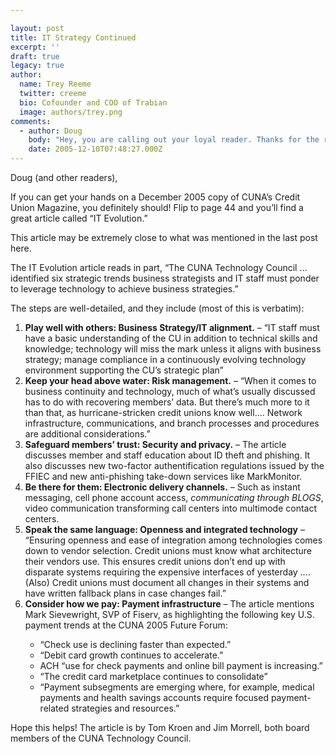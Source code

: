```yaml
---

layout: post
title: IT Strategy Continued
excerpt: ''
draft: true
legacy: true
author:
  name: Trey Reeme
  twitter: creeme
  bio: Cofounder and COO of Trabian
  image: authors/trey.png
comments:
  - author: Doug
    body: "Hey, you are calling out your loyal reader. Thanks for the recognition. I did read this article when the magazine came out a week or so ago. Tom and Jim among others featured in the article have done a masterful job in highlighting the evolution of the IT function in the credit union industry. Credit unions do need to follow this advice on having technology leadership at the executive table and most importantly part of the on-going business plan process. On-going being the key word here as annual planning is being replaced by real time planning. The alignment between technology and the strategy of the credit unon is one of the most important factors to get right in today's credit union environment. I second Trey's recommendation - this article is a must read for not just credit union tech heads but also all credit union team members. Keep up the good work on this blog."
    date: 2005-12-10T07:48:27.000Z
---
```


<p>Doug (and other readers),</p>
<p>If you can get your hands on a December 2005 copy of <span class='caps'><span class="caps">CUNA</span></span>&#8217;s Credit Union Magazine, you definitely should!  Flip to page 44 and you&#8217;ll find a great article called &#8220;IT Evolution.&#8221;</p>
<p>This article may be extremely close to what was mentioned in the last post here.</p>
<p>The <span class='caps'>IT </span>Evolution article reads in part, &#8220;The <span class='caps'><span class="caps">CUNA</span> </span>Technology Council &#8230; identified six strategic trends business strategists and IT staff must ponder to leverage technology to achieve business strategies.&#8221;</p>
<p>The steps are well-detailed, and they include (most of this is verbatim):</p>
<ol>
<li><strong>Play well with others: Business Strategy/IT alignment.</strong> &#8211; &#8220;IT staff must have a basic understanding of the CU in addition to technical skills and knowledge; technology will miss the mark unless it aligns with business strategy; manage compliance in a continuously evolving technology environment supporting the CU&#8217;s strategic plan&#8221; </li>
<li><strong>Keep your head above water: Risk management.</strong> &#8211; &#8220;When it comes to business continuity and technology, much of what&#8217;s usually discussed has to do with recovering members&#8217; data.  But there&#8217;s much more to it than that, as hurricane-stricken credit unions know well&#8230;. Network infrastructure, communications, and branch processes and procedures are additional considerations.&#8221; </li>
<li><strong>Safeguard members&#8217; trust: Security and privacy.</strong> &#8211; The article discusses member and staff education about ID theft and phishing. It also discusses new two-factor authentification regulations issued by the <span class='caps'><span class="caps">FFIEC</span></span> and new anti-phishing take-down services like MarkMonitor.</li>
<li><strong>Be there for them: Electronic delivery channels.</strong> &#8211; Such as instant messaging, cell phone account access, <em>communicating through <span class='caps'><span class="caps">BLOGS</span></span></em>, video communication transforming call centers into multimode contact centers.</li>
<li><strong>Speak the same language: Openness and integrated technology</strong> &#8211; &#8220;Ensuring openness and ease of integration among technologies comes down to vendor selection.  Credit unions must know what architecture their vendors use.  This ensures credit unions don&#8217;t end up with disparate systems requiring the expensive interfaces of yesterday &#8230;. (Also) Credit unions must document all changes in their systems and have written fallback plans in case changes fail.&#8221; </li>
<li><strong>Consider how we pay: Payment infrastructure</strong> &#8211; The article mentions Mark Sievewright, <span class='caps'><span class="caps">SVP</span></span> of Fiserv, as highlighting the following key U.S. payment trends at the <span class='caps'><span class="caps">CUNA 2005</span> </span>Future Forum: </li>
<ul>
<li>&#8220;Check use is declining faster than expected.&#8221; </li>
<li>&#8220;Debit card growth continues to accelerate.&#8221; </li>
<li><span class='caps'><span class="caps">ACH</span> </span>&#8220;use for check payments and online bill payment is increasing.&#8221; </li>
<li>&#8220;The credit card marketplace continues to consolidate&#8221; </li>
<li>&#8220;Payment subsegments are emerging where, for example, medical payments and health savings accounts require focused payment-related strategies and resources.&#8221;</li>
</ul></ol>
<p>Hope this helps! The article is by Tom Kroen and Jim Morrell, both board members of the <span class='caps'><span class="caps">CUNA</span> </span>Technology Council.</p>

